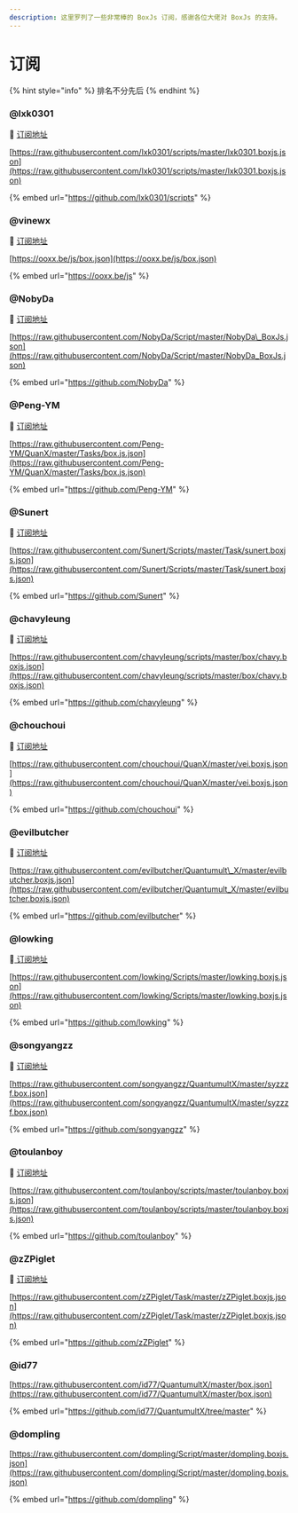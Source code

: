 ```yaml
---
description: 这里罗列了一些非常棒的 BoxJs 订阅，感谢各位大佬对 BoxJs 的支持。
---
```


# 订阅

{% hint style="info" %}
排名不分先后
{% endhint %}

### @lxk0301

📝 [订阅地址](https://raw.githubusercontent.com/lxk0301/scripts/master/lxk0301.boxjs.json)

[https://raw.githubusercontent.com/lxk0301/scripts/master/lxk0301.boxjs.json](https://raw.githubusercontent.com/lxk0301/scripts/master/lxk0301.boxjs.json)

{% embed url="https://github.com/lxk0301/scripts" %}



### @vinewx

📝 [订阅地址](https://ooxx.be/js/box.json)

[https://ooxx.be/js/box.json](https://ooxx.be/js/box.json)

{% embed url="https://ooxx.be/js" %}



### @NobyDa

📝 [订阅地址](https://raw.githubusercontent.com/NobyDa/Script/master/NobyDa_BoxJs.json)

[https://raw.githubusercontent.com/NobyDa/Script/master/NobyDa\_BoxJs.json](https://raw.githubusercontent.com/NobyDa/Script/master/NobyDa_BoxJs.json)

{% embed url="https://github.com/NobyDa" %}



### @Peng-YM

📝 [订阅地址](https://raw.githubusercontent.com/Peng-YM/QuanX/master/Tasks/box.js.json)

[https://raw.githubusercontent.com/Peng-YM/QuanX/master/Tasks/box.js.json](https://raw.githubusercontent.com/Peng-YM/QuanX/master/Tasks/box.js.json)

{% embed url="https://github.com/Peng-YM" %}



### @Sunert

📝 [订阅地址](https://raw.githubusercontent.com/Sunert/Scripts/master/Task/sunert.boxjs.json)

[https://raw.githubusercontent.com/Sunert/Scripts/master/Task/sunert.boxjs.json](https://raw.githubusercontent.com/Sunert/Scripts/master/Task/sunert.boxjs.json)

{% embed url="https://github.com/Sunert" %}



### @chavyleung

📝 [订阅地址](https://raw.githubusercontent.com/chavyleung/scripts/master/box/chavy.boxjs.json)

[https://raw.githubusercontent.com/chavyleung/scripts/master/box/chavy.boxjs.json](https://raw.githubusercontent.com/chavyleung/scripts/master/box/chavy.boxjs.json)

{% embed url="https://github.com/chavyleung" %}



### @chouchoui

📝 [订阅地址](https://raw.githubusercontent.com/chouchoui/QuanX/master/vei.boxjs.json)

[https://raw.githubusercontent.com/chouchoui/QuanX/master/vei.boxjs.json](https://raw.githubusercontent.com/chouchoui/QuanX/master/vei.boxjs.json)

{% embed url="https://github.com/chouchoui" %}



### @evilbutcher

📝 [订阅地址](https://raw.githubusercontent.com/evilbutcher/Quantumult_X/master/evilbutcher.boxjs.json)

[https://raw.githubusercontent.com/evilbutcher/Quantumult\_X/master/evilbutcher.boxjs.json](https://raw.githubusercontent.com/evilbutcher/Quantumult_X/master/evilbutcher.boxjs.json)

{% embed url="https://github.com/evilbutcher" %}



### @lowking

📝[ 订阅地址](https://raw.githubusercontent.com/lowking/Scripts/master/lowking.boxjs.json)

[https://raw.githubusercontent.com/lowking/Scripts/master/lowking.boxjs.json](https://raw.githubusercontent.com/lowking/Scripts/master/lowking.boxjs.json)

{% embed url="https://github.com/lowking" %}



### @songyangzz

📝 [订阅地址](https://raw.githubusercontent.com/songyangzz/QuantumultX/master/syzzzf.box.json)

[https://raw.githubusercontent.com/songyangzz/QuantumultX/master/syzzzf.box.json](https://raw.githubusercontent.com/songyangzz/QuantumultX/master/syzzzf.box.json)

{% embed url="https://github.com/songyangzz" %}



### @toulanboy

📝 [订阅地址](https://raw.githubusercontent.com/toulanboy/scripts/master/toulanboy.boxjs.json)

[https://raw.githubusercontent.com/toulanboy/scripts/master/toulanboy.boxjs.json](https://raw.githubusercontent.com/toulanboy/scripts/master/toulanboy.boxjs.json)

{% embed url="https://github.com/toulanboy" %}



### @zZPiglet

📝 [订阅地址](https://raw.githubusercontent.com/zZPiglet/Task/master/zZPiglet.boxjs.json)

[https://raw.githubusercontent.com/zZPiglet/Task/master/zZPiglet.boxjs.json](https://raw.githubusercontent.com/zZPiglet/Task/master/zZPiglet.boxjs.json)

{% embed url="https://github.com/zZPiglet" %}



### @id77

[https://raw.githubusercontent.com/id77/QuantumultX/master/box.json](https://raw.githubusercontent.com/id77/QuantumultX/master/box.json)

{% embed url="https://github.com/id77/QuantumultX/tree/master" %}

### 

### @dompling

[https://raw.githubusercontent.com/dompling/Script/master/dompling.boxjs.json](https://raw.githubusercontent.com/dompling/Script/master/dompling.boxjs.json)

{% embed url="https://github.com/dompling" %}







